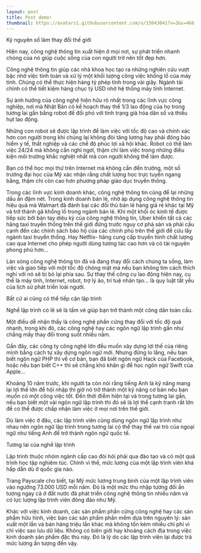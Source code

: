 ```yaml
---
layout: post
title: Post demo!
thumbnail: https://avatars1.githubusercontent.com/u/15043041?v=3&s=466
---
```


Kỷ nguyên số làm thay đổi thế giới

Hiện nay, công nghệ thông tin xuất hiện ở mọi nơi, sự phát triển nhanh chóng của nó giúp cuộc sống của con người trở nên tốt đẹp hơn.

Công nghệ thông tin giúp các nhà khoa học tạo ra những nghiên cứu vượt bậc nhờ việc tính toán và xử lý một khối lượng công việc khổng lồ của máy tính. Chúng có thể thực hiện hàng tỷ phép tính trong vài giây. Ngành tài chính có thể tiết kiệm hàng chục tỷ USD nhờ hệ thống máy tính Internet.

Sự ảnh hưởng của công nghệ hiện hữu rõ nhất trong các lĩnh vực công nghiệp, nơi mà Nhật Bản có kế hoạch thay thế 1/3 lao động của họ trong tương lai gần bằng robot để đối phó với tình trạng già hóa dân số và thiếu hụt lao động.

Những con robot sẽ được lập trình để làm việc với tốc độ cao và chính xác hơn con người trong khi chúng lại không đòi tăng lương hay phải đóng bảo hiểm y tế, thất nghiệp và các chế độ phúc lợi xã hội khác. Robot có thể làm việc 24/24 mà không cần nghỉ ngơi, thậm chí làm việc trong những điều kiện môi trường khắc nghiệt nhất mà con người không thể làm được.

Bạn có thể học mọi thứ trên Internet mà không cần đến trường, một số trường đại học của Mỹ xác nhận rằng chất lượng học trực tuyến ngang bằng, thậm chí còn cao hơn phương pháp giáo dục truyền thống.

Trong các lĩnh vực kinh doanh khác, công nghệ thông tin cũng để lại những dấu ấn đậm nét. Trong kinh doanh bán lẻ, nhờ áp dụng công nghệ thông tin hiệu quả mà Walmart đã đánh bại các đối thủ bán lẻ hàng giá rẻ khác tại Mỹ và trở thành gã khổng lồ trong ngành bán lẻ. Khi một khối óc kinh tế được tiếp sức bởi bàn tay diệu kỳ của công nghệ thông tin, Uber khiến tất cả các hãng taxi truyền thống trên thế giới đứng trước nguy cơ phá sản và phải cầu cạnh đến các chính sách bảo hộ của các chính phủ trên thế giới để cứu lấy ngành taxi truyền thống. Hay Netflix- hãng cung cấp truyền hình chất lượng cao qua Internet cho phép người dùng tương tác cao hơn và có tài nguyên phong phú hơn…

Làn sóng công nghệ thông tin đã và đang thay đổi cách chúng ta sống, làm việc và giao tiếp với một tốc độ chóng mặt mà nếu bạn không tìm cách thích nghi với nó  sẽ bị bỏ lại phía sau. Sự thay thế công cụ lao động hiện nay, cụ thể là máy tính, Internet, robot, trợ lý ảo, trí tuệ nhân tạo... là quy luật tất yếu của lịch sử phát triển loài người.

Bất cứ ai cũng có thể tiếp cận lập trình

Nghề lập trình có lẽ sẽ là tấm vé giúp bạn trở thành một công dân toàn cầu.

Một điều dễ nhận thấy là công nghệ phần cứng thay đổi với tốc độ quá nhanh, trong khi đó, các công nghệ hay các ngôn ngữ lập trình gần như chẳng mấy thay đổi trong suốt nhiều năm.

Gần đây, các công ty công nghệ lớn đều muốn xây dựng lợi thế của riêng mình bằng cách tự xây dựng ngôn ngữ mới. Nhưng đừng lo lắng, nếu bạn biết ngôn ngữ PHP thì về cơ bản, bạn đã biết ngôn ngữ Hack của Facebook, hoặc nếu bạn biết C++ thì sẽ chẳng khó khăn gì để học ngôn ngữ Swift của Apple…

Khoảng 10 năm trước, khi người ta còn nói rằng tiếng Anh là kỹ năng mang lại lợi thế lớn để hội nhập thì giờ nó trở thành một kỹ năng cơ bản nếu bạn muốn có một công việc tốt. Đến thời điểm hiện tại và trong tương lai gần, nếu bạn biết một vài ngôn ngữ lập trình thì đó sẽ là lợi thế cạnh tranh rất lớn để có thể được chấp nhận làm việc ở mọi nơi trên thế giới.

Dù làm việc ở đâu, các lập trình viên cũng dùng ngôn ngữ lập trình như nhau nên ngôn ngữ lập trình trong tương lai có thể thay thế vai trò của ngoại ngữ như tiếng Anh để trở thành ngôn ngữ quốc tế.

Tương lai của nghề lập trình

Lập trình thuộc nhóm ngành cấp cao đòi hỏi phải qua đào tạo và có một quá trình học tập nghiêm túc. Chính vì thế, mức lương của một lập trình viên khá hấp dẫn dù ở quốc gia nào.

Trang Payscale cho biết, tại Mỹ mức lương trung bình của một lập trình viên vào ngưỡng 73.000 USD mỗi năm. Đó là một mức thu nhập tương đối ấn tượng ngay cả ở đất nước đã phát triển công nghệ thông tin nhiều năm và có lực lượng lập trình viên đông đảo như Mỹ.

Khác với việc kinh doanh, các sản phẩm phần cứng công nghệ hay các sản phẩm hữu hình, việc bán các sản phẩm phần mềm dựa trên nguyên lý: sản xuất một lần và bán hàng triệu lần khác mà không tốn kém nhiều chi phí vì chỉ việc sao lưu dữ liệu. Không có biên giới hay khoảng cách địa trong việc kinh doanh sản phẩm đặc thù này. Đó là lý do các lập trình viên lại được trả mức lương ấn tượng đến vậy.
